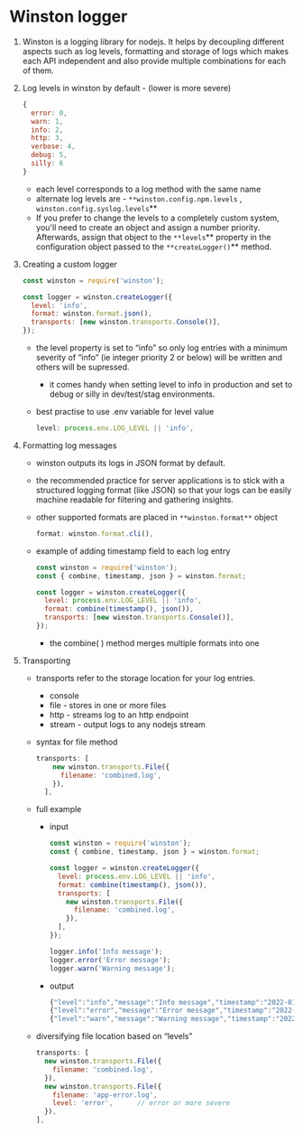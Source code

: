 # Winston logger

1. Winston is a logging library for nodejs. It helps by decoupling different aspects such as log levels, formatting and storage of logs which makes each API independent and also provide multiple combinations for each of them. 
2. Log levels in winston by default - (lower is more severe) 
    
    ```jsx
    {
      error: 0,
      warn: 1,
      info: 2,
      http: 3,
      verbose: 4,
      debug: 5,
      silly: 6
    }
    ```
    
    - each level corresponds to a log method with the same name
    - alternate log levels are - `**winston.config.npm.levels` , `winston.config.syslog.levels`**
    - If you prefer to change the levels to a completely custom system, you'll need to create an object and assign a number priority. Afterwards, assign that object to the `**levels`** property in the configuration object passed to the `**createLogger()`** method.
3. Creating a custom logger 
    
    ```jsx
    const winston = require('winston');
    
    const logger = winston.createLogger({
      level: 'info',
      format: winston.format.json(),
      transports: [new winston.transports.Console()],
    });
    ```
    
    - the level property is set to “info” so only log entries with a minimum severity of “info” (ie integer priority 2 or below) will be written and others will be supressed.
        - it comes handy when setting level to info in production and set to debug or silly in dev/test/stag environments.
    - best practise to use .env variable for level value
        
        ```jsx
        level: process.env.LOG_LEVEL || 'info',
        ```
        
4. Formatting log messages 
    - winston outputs its logs in JSON format by default.
    - the recommended practice for server applications is to stick with a structured logging format (like JSON) so that your logs can be easily machine readable for filtering and gathering insights.
    - other supported formats are placed in `**winston.format**` object
        
        ```jsx
        format: winston.format.cli(),
        ```
        
    - example of adding timestamp field to each log entry
        
        ```jsx
        const winston = require('winston');
        const { combine, timestamp, json } = winston.format;
        
        const logger = winston.createLogger({
          level: process.env.LOG_LEVEL || 'info',
          format: combine(timestamp(), json()),
          transports: [new winston.transports.Console()],
        });
        ```
        
        - the combine( ) method merges multiple formats into one
5. Transporting 
    - transports refer to the storage location for your log entries.
        - console
        - file - stores in one or more files
        - http - streams log to an http endpoint
        - stream - output logs to any nodejs stream
    - syntax for file method
        
        ```jsx
        transports: [
            new winston.transports.File({
              filename: 'combined.log',
            }),
          ],
        ```
        
    - full example
        - input
            
            ```jsx
            const winston = require('winston');
            const { combine, timestamp, json } = winston.format;
            
            const logger = winston.createLogger({
              level: process.env.LOG_LEVEL || 'info',
              format: combine(timestamp(), json()),
              transports: [
                new winston.transports.File({
                  filename: 'combined.log',
                }),
              ],
            });
            
            logger.info('Info message');
            logger.error('Error message');
            logger.warn('Warning message');
            ```
            
        - output
            
            ```jsx
            {"level":"info","message":"Info message","timestamp":"2022-01-26T09:38:17.747Z"}
            {"level":"error","message":"Error message","timestamp":"2022-01-26T09:38:17.748Z"}
            {"level":"warn","message":"Warning message","timestamp":"2022-01-26T09:38:17.749Z"}
            ```
            
    - diversifying file location based on “levels”
        
        ```jsx
        transports: [
          new winston.transports.File({
            filename: 'combined.log',
          }),
          new winston.transports.File({
            filename: 'app-error.log',
            level: 'error',      // error or more severe 
          }),
        ],
        ```